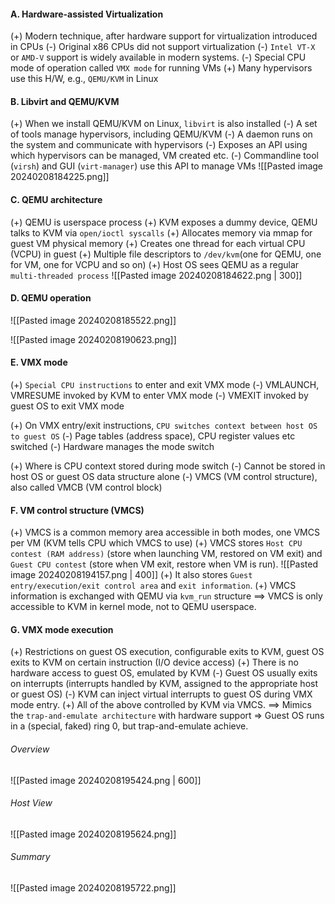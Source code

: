 #### A. Hardware-assisted Virtualization
(+) Modern technique, after hardware support for virtualization introduced in CPUs
	(-) Original x86 CPUs did not support virtualization
	(-) `Intel VT-X` or `AMD-V` support is widely available in modern systems.
	(-) Special CPU mode of operation called `VMX mode` for running VMs
(+) Many hypervisors use this H/W, e.g., `QEMU/KVM` in Linux

#### B. Libvirt and QEMU/KVM
(+) When we install QEMU/KVM on Linux, `libvirt` is also installed
	(-) A set of tools manage hypervisors, including QEMU/KVM
	(-) A daemon runs on the system and communicate with hypervisors
	(-) Exposes an API using which hypervisors can be managed, VM created etc.
	(-) Commandline tool (`virsh`) and GUI (`virt-manager`) use this API to manage VMs
![[Pasted image 20240208184225.png]]

#### C. QEMU architecture
(+) QEMU is userspace process
(+) KVM exposes a dummy device, QEMU talks to KVM via `open/ioctl syscalls`
(+) Allocates memory via mmap for guest VM physical memory
(+) Creates one thread for each virtual CPU (VCPU) in guest
(+) Multiple file descriptors to `/dev/kvm`(one for QEMU, one for VM, one for VCPU and so on) 
(+) Host OS sees QEMU as a regular `multi-threaded process`
![[Pasted image 20240208184622.png | 300]]
#### D. QEMU operation
![[Pasted image 20240208185522.png]]

![[Pasted image 20240208190623.png]]

#### E. VMX mode
(+) `Special CPU instructions` to enter and exit VMX mode
	(-) VMLAUNCH, VMRESUME invoked by KVM to enter VMX mode
	(-) VMEXIT invoked by guest OS to exit VMX mode

(+) On VMX entry/exit instructions, `CPU switches context between host OS to guest OS`
	(-) Page tables (address space), CPU register values etc switched
	(-) Hardware manages the mode switch

(+) Where is CPU context stored during mode switch
	(-) Cannot be stored in host OS or guest OS data structure alone 
	(-) VMCS (VM control structure), also called VMCB (VM control block)

#### F. VM control structure (VMCS)
(+) VMCS is a common memory area accessible in both modes, one VMCS per VM (KVM tells CPU which VMCS to use)
(+) VMCS stores `Host CPU contest (RAM address)` (store when launching VM, restored on VM exit) and `Guest CPU contest` (store when VM exit, restore when VM is run).
![[Pasted image 20240208194157.png | 400]]
(+) It also stores `Guest entry/execution/exit control area` and `exit information`.
(+) VMCS information is exchanged with QEMU via `kvm_run` structure
==> VMCS is only accessible to KVM in kernel mode, not to QEMU userspace.

#### G. VMX mode execution
(+) Restrictions on guest OS execution, configurable exits to KVM, guest OS exits to KVM on certain instruction (I/O device access)
(+) There is no hardware access to guest OS, emulated by KVM
	(-) Guest OS usually exits on interrupts (interrupts handled by KVM, assigned to the appropriate host or guest OS)
	(-) KVM can inject virtual interrupts to guest OS during VMX mode entry.
(+) All of the above controlled by KVM via VMCS.
==> Mimics the `trap-and-emulate architecture` with hardware support => Guest OS runs in a (special, faked) ring 0, but trap-and-emulate achieve.

###### Overview
![[Pasted image 20240208195424.png | 600]]
###### Host View
![[Pasted image 20240208195624.png]]

###### Summary
![[Pasted image 20240208195722.png]]